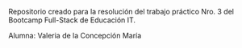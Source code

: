 Repositorio creado para la resolución del trabajo práctico Nro. 3 del Bootcamp Full-Stack de Educación IT.

Alumna: Valeria de la Concepción María
